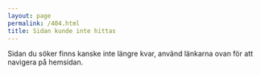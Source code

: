 ```yaml
---
layout: page
permalink: /404.html
title: Sidan kunde inte hittas
---
```

Sidan du söker finns kanske inte längre kvar, använd länkarna ovan för att navigera på hemsidan.
